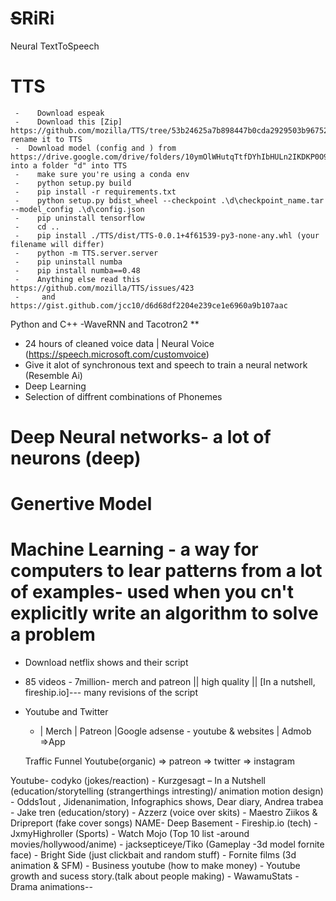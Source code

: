 # ~~S~~RiRi
Neural TextToSpeech 

# TTS
     -    Download espeak
     -    Download this [Zip] https://github.com/mozilla/TTS/tree/53b24625a7b898447b0cda2929503b96752d9eae rename it to TTS
     -  Download model (config and ) from  https://drive.google.com/drive/folders/10ymOlWHutqTtfDYhIbHULn2IKDKP0O9m into a folder "d" into TTS
     -    make sure you're using a conda env
     -    python setup.py build
     -    pip install -r requirements.txt
     -    python setup.py bdist_wheel --checkpoint .\d\checkpoint_name.tar --model_config .\d\config.json
     -    pip uninstall tensorflow
     -    cd ..
     -    pip install ./TTS/dist/TTS-0.0.1+4f61539-py3-none-any.whl (your filename will differ)
     -    python -m TTS.server.server
     -    pip uninstall numba
     -    pip install numba==0.48
     -    Anything else read this https://github.com/mozilla/TTS/issues/423
     -     and https://gist.github.com/jcc10/d6d68df2204e239ce1e6960a9b107aac


Python and C++
-WaveRNN and Tacotron2 **

- 24 hours of cleaned voice data | Neural Voice
(https://speech.microsoft.com/customvoice)
- Give it alot of synchronous text and speech to train a neural network (Resemble Ai)
- Deep Learning
- Selection of diffrent combinations of  Phonemes


# Deep Neural networks- a lot of neurons (deep) 
# Genertive Model
# Machine Learning - a way for computers to lear patterns from a lot of examples- used when you cn't explicitly write an algorithm to solve a problem 
- Download netflix shows and their script
- 85 videos - 7million- merch and patreon || high quality || [In a nutshell, fireship.io]--- many revisions of the script

- Youtube and Twitter
    -  | Merch | Patreon |Google adsense - youtube & websites | Admob =>App

    Traffic Funnel
     Youtube(organic) => patreon
                      => twitter => instagram

Youtube- codyko (jokes/reaction)
       - Kurzgesagt – In a Nutshell (education/storytelling (strangerthings intresting)/ animation motion design)
            - Odds1out , Jidenanimation, Infographics shows, Dear diary, Andrea trabea
       - Jake tren (education/story)
       - Azzerz (voice over skits)
       - Maestro Ziikos & Dripreport (fake cover songs) NAME- Deep Basement
       - Fireship.io (tech)
       - JxmyHighroller (Sports)
       - Watch Mojo (Top 10 list -around movies/hollywood/anime)
       - jacksepticeye/Tiko (Gameplay -3d model fornite face)
       - Bright Side (just clickbait and random stuff)
       - Fornite films (3d animation & SFM)
       - Business youtube (how to make money)
       - Youtube growth and sucess story.(talk about people making)
       - WawamuStats
       -Drama
animations--